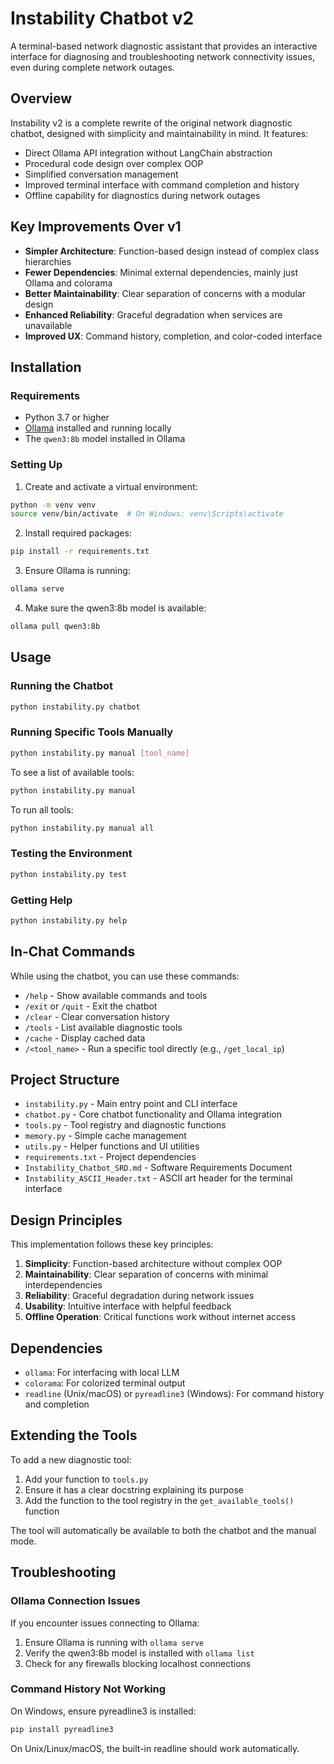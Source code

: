 # Instability Chatbot v2

A terminal-based network diagnostic assistant that provides an interactive interface for diagnosing and troubleshooting network connectivity issues, even during complete network outages.

## Overview

Instability v2 is a complete rewrite of the original network diagnostic chatbot, designed with simplicity and maintainability in mind. It features:

- Direct Ollama API integration without LangChain abstraction
- Procedural code design over complex OOP
- Simplified conversation management
- Improved terminal interface with command completion and history
- Offline capability for diagnostics during network outages

## Key Improvements Over v1

- **Simpler Architecture**: Function-based design instead of complex class hierarchies
- **Fewer Dependencies**: Minimal external dependencies, mainly just Ollama and colorama
- **Better Maintainability**: Clear separation of concerns with a modular design
- **Enhanced Reliability**: Graceful degradation when services are unavailable
- **Improved UX**: Command history, completion, and color-coded interface

## Installation

### Requirements

- Python 3.7 or higher
- [Ollama](https://ollama.ai/) installed and running locally
- The `qwen3:8b` model installed in Ollama

### Setting Up

1. Create and activate a virtual environment:

```bash
python -m venv venv
source venv/bin/activate  # On Windows: venv\Scripts\activate
```

2. Install required packages:

```bash
pip install -r requirements.txt
```

3. Ensure Ollama is running:

```bash
ollama serve
```

4. Make sure the qwen3:8b model is available:

```bash
ollama pull qwen3:8b
```

## Usage

### Running the Chatbot

```bash
python instability.py chatbot
```

### Running Specific Tools Manually

```bash
python instability.py manual [tool_name]
```

To see a list of available tools:

```bash
python instability.py manual
```

To run all tools:

```bash
python instability.py manual all
```

### Testing the Environment

```bash
python instability.py test
```

### Getting Help

```bash
python instability.py help
```

## In-Chat Commands

While using the chatbot, you can use these commands:

- `/help` - Show available commands and tools
- `/exit` or `/quit` - Exit the chatbot
- `/clear` - Clear conversation history
- `/tools` - List available diagnostic tools
- `/cache` - Display cached data
- `/<tool_name>` - Run a specific tool directly (e.g., `/get_local_ip`)

## Project Structure

- `instability.py` - Main entry point and CLI interface
- `chatbot.py` - Core chatbot functionality and Ollama integration
- `tools.py` - Tool registry and diagnostic functions
- `memory.py` - Simple cache management
- `utils.py` - Helper functions and UI utilities
- `requirements.txt` - Project dependencies
- `Instability_Chatbot_SRD.md` - Software Requirements Document
- `Instability_ASCII_Header.txt` - ASCII art header for the terminal interface

## Design Principles

This implementation follows these key principles:

1. **Simplicity**: Function-based architecture without complex OOP
2. **Maintainability**: Clear separation of concerns with minimal interdependencies
3. **Reliability**: Graceful degradation during network issues
4. **Usability**: Intuitive interface with helpful feedback
5. **Offline Operation**: Critical functions work without internet access

## Dependencies

- `ollama`: For interfacing with local LLM
- `colorama`: For colorized terminal output
- `readline` (Unix/macOS) or `pyreadline3` (Windows): For command history and completion

## Extending the Tools

To add a new diagnostic tool:

1. Add your function to `tools.py`
2. Ensure it has a clear docstring explaining its purpose
3. Add the function to the tool registry in the `get_available_tools()` function

The tool will automatically be available to both the chatbot and the manual mode.

## Troubleshooting

### Ollama Connection Issues

If you encounter issues connecting to Ollama:

1. Ensure Ollama is running with `ollama serve`
2. Verify the qwen3:8b model is installed with `ollama list`
3. Check for any firewalls blocking localhost connections

### Command History Not Working

On Windows, ensure pyreadline3 is installed:

```bash
pip install pyreadline3
```

On Unix/Linux/macOS, the built-in readline should work automatically.